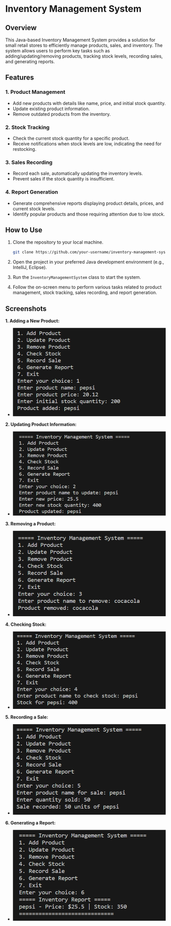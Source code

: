 # Inventory Management System

## Overview

This Java-based Inventory Management System provides a solution for small retail stores to efficiently manage products, sales, and inventory. The system allows users to perform key tasks such as adding/updating/removing products, tracking stock levels, recording sales, and generating reports.

## Features

### 1. Product Management
   - Add new products with details like name, price, and initial stock quantity.
   - Update existing product information.
   - Remove outdated products from the inventory.

### 2. Stock Tracking
   - Check the current stock quantity for a specific product.
   - Receive notifications when stock levels are low, indicating the need for restocking.

### 3. Sales Recording
   - Record each sale, automatically updating the inventory levels.
   - Prevent sales if the stock quantity is insufficient.

### 4. Report Generation
   - Generate comprehensive reports displaying product details, prices, and current stock levels.
   - Identify popular products and those requiring attention due to low stock.

## How to Use

1. Clone the repository to your local machine.

    ```bash
    git clone https://github.com/your-username/inventory-management-system.git
    ```

2. Open the project in your preferred Java development environment (e.g., IntelliJ, Eclipse).

3. Run the `InventoryManagementSystem` class to start the system.

4. Follow the on-screen menu to perform various tasks related to product management, stock tracking, sales recording, and report generation.

## Screenshots

**1. Adding a New Product:**
   - ![Add Product](add_product.png)

**2. Updating Product Information:**
   - ![Update Product](update_product.png)

**3. Removing a Product:**
   - ![Remove Product](remove_product.png)

**4. Checking Stock:**
   - ![Check Stock](check_stock.png)

**5. Recording a Sale:**
   - ![Record Sale](record_sale.png)

**6. Generating a Report:**
   - ![Generate Report](generate_report.png)
